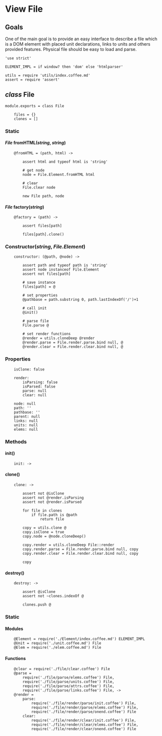View File
=========

Goals
-----

One of the main goal is to provide an easy interface to describe a file which is
a DOM element with placed unit declarations, links to units and others provided
features. Physical file should be easy to load and parse.

	'use strict'

	ELEMENT_IMPL = if window? then 'dom' else 'htmlparser'

	utils = require 'utils/index.coffee.md'
	assert = require 'assert'

*class* File
------------

	module.exports = class File

		files = {}
		clones = []

### Static

#### *File* fromHTML(*string*, *string*)

		@fromHTML = (path, html) ->

			assert html and typeof html is 'string'

			# get node
			node = File.Element.fromHTML html

			# clear
			File.clear node

			new File path, node

#### *File* factory(*string*)

		@factory = (path) ->

			assert files[path]

			files[path].clone()

### Constructor(*string*, *File.Element*)

		constructor: (@path, @node) ->

			assert path and typeof path is 'string'
			assert node instanceof File.Element
			assert not files[path]

			# save instance
			files[path] = @

			# set properties
			@pathbase = path.substring 0, path.lastIndexOf('/')+1

			# call init
			@init()

			# parse file
			File.parse @

			# set render functions
			@render = utils.cloneDeep @render
			@render.parse = File.render.parse.bind null, @
			@render.clear = File.render.clear.bind null, @

### Properties

		isClone: false

		render:
			isParsing: false
			isParsed: false
			parse: null
			clear: null

		node: null
		path: ''
		pathbase: ''
		parent: null
		links: null
		units: null
		elems: null

### Methods

#### init()

		init: ->

#### clone()

		clone: ->

			assert not @isClone
			assert not @render.isParsing
			assert not @render.isParsed

			for file in clones
				if file.path is @path
					return file

			copy = utils.clone @
			copy.isClone = true
			copy.node = @node.cloneDeep()

			copy.render = utils.cloneDeep File::render
			copy.render.parse = File.render.parse.bind null, copy
			copy.render.clear = File.render.clear.bind null, copy

			copy

#### destroy()

		destroy: ->

			assert @isClone
			assert not ~clones.indexOf @

			clones.push @

### Static

#### Modules

		@Element = require('./Element/index.coffee.md') ELEMENT_IMPL
		@Unit = require('./unit.coffee.md') File
		@Elem = require('./elem.coffee.md') File

#### Functions

		@clear = require('./file/clear.coffee') File
		@parse = 
			require('./file/parse/elems.coffee') File,
			require('./file/parse/units.coffee') File,
			require('./file/parse/attrs.coffee') File,
			require('./file/parse/links.coffee') File, ->
		@render =
			parse:
				require('./file/render/parse/init.coffee') File,
				require('./file/render/parse/elems.coffee') File,
				require('./file/render/parse/onend.coffee') File
			clear:
				require('./file/render/clear/init.coffee') File,
				require('./file/render/clear/elems.coffee') File,
				require('./file/render/clear/onend.coffee') File